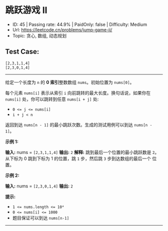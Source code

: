 # 跳跃游戏 II

* ID: 45      | Passing rate: 44.9% | PaidOnly: false  | Difficulty: Medium
* Url: https://leetcode.cn/problems/jump-game-ii/
* Topic: 贪心, 数组, 动态规划

## Test Case:

```
[2,3,1,1,4]
[2,3,0,1,4]
```

---

给定一个长度为 `n` 的 **0 索引**整数数组 `nums`。初始位置为 `nums[0]`。

每个元素 `nums[i]` 表示从索引 `i` 向前跳转的最大长度。换句话说，如果你在
`nums[i]` 处，你可以跳转到任意 `nums[i + j]` 处:

* `0 <= j <= nums[i]`
* `i + j < n`

返回到达 `nums[n - 1]` 的最小跳跃次数。生成的测试用例可以到达 `nums[n - 1]`。


**示例 1:**

**输入:** nums = `[2,3,1,1,4]`
**输出:** `2`
**解释:** 跳到最后一个位置的最小跳跃数是 `2`。
     从下标为 0 跳到下标为 1 的位置，跳 `1` 步，然后跳 `3` 步到达数组的最后一个
位置。

**示例 2:**

**输入:** nums = `[2,3,0,1,4]`
**输出:** `2`


**提示:**

* `1 <= nums.length <= 10⁴`
* `0 <= nums[i] <= 1000`
* 题目保证可以到达 `nums[n-1]`

---
